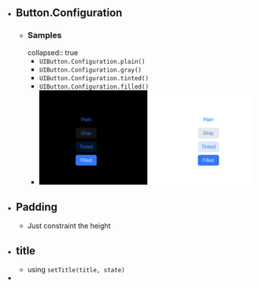 - ## Button.Configuration
	- ### Samples
	  collapsed:: true
		- `UIButton.Configuration.plain()`
		- `UIButton.Configuration.gray()`
		- `UIButton.Configuration.tinted()`
		- `UIButton.Configuration.filled()`
		- ![image.png](../assets/image_1672281616215_0.png)
- ## Padding
	- Just constraint the height
- ## title
	- using `setTitle(title, state)`
-